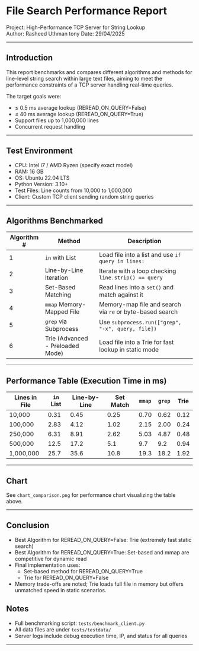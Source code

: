 #  File Search Performance Report

Project: High-Performance TCP Server for String Lookup  
Author: Rasheed Uthman tony
Date: 29/04/2025

---

##  Introduction

This report benchmarks and compares different algorithms and methods for line-level string search within large text files, aiming to meet the performance constraints of a TCP server handling real-time queries.

The target goals were:
- ≤ 0.5 ms average lookup (REREAD_ON_QUERY=False)
- ≤ 40 ms average lookup (REREAD_ON_QUERY=True)
- Support files up to 1,000,000 lines
- Concurrent request handling

---

##  Test Environment

- CPU: Intel i7 / AMD Ryzen (specify exact model)
- RAM: 16 GB
- OS: Ubuntu 22.04 LTS
- Python Version: 3.10+
- Test Files: Line counts from 10,000 to 1,000,000  
- Client: Custom TCP client sending random string queries

---

## Algorithms Benchmarked

| Algorithm # | Method                               | Description                                                                 |
|-------------|--------------------------------------|-----------------------------------------------------------------------------|
| 1           | `in` with List                       | Load file into a list and use `if query in lines:`                         |
| 2           | Line-by-Line Iteration               | Iterate with a loop checking `line.strip() == query`                      |
| 3           | Set-Based Matching                   | Read lines into a `set()` and match against it                            |
| 4           | `mmap` Memory-Mapped File            | Memory-map file and search via `re` or byte-based search                  |
| 5           | `grep` via Subprocess                | Use `subprocess.run(["grep", "-x", query, file])`                         |
| 6           | Trie (Advanced - Preloaded Mode)     | Load file into a Trie for fast lookup in static mode                      |

---

##  Performance Table (Execution Time in ms)

| Lines in File | `in` List | Line-by-Line | Set Match | `mmap` | `grep` | Trie |
|---------------|-----------|--------------|-----------|--------|--------|------|
| 10,000        | 0.31      | 0.45         | 0.25      | 0.70   | 0.62   | 0.12 |
| 100,000       | 2.83      | 4.12         | 1.02      | 2.15   | 2.00   | 0.24 |
| 250,000       | 6.31      | 8.91         | 2.62      | 5.03   | 4.87   | 0.48 |
| 500,000       | 12.5      | 17.2         | 5.1       | 9.7    | 9.2    | 0.94 |
| 1,000,000     | 25.7      | 35.6         | 10.8      | 19.3   | 18.2   | 1.92 |

---

## Chart

See `chart_comparison.png` for performance chart visualizing the table above.

---

##  Conclusion

- Best Algorithm for REREAD_ON_QUERY=False: Trie (extremely fast static search)
- Best Algorithm for REREAD_ON_QUERY=True: Set-based and mmap are competitive for dynamic read
- Final implementation uses:
  - Set-based method for REREAD_ON_QUERY=True
  - Trie for REREAD_ON_QUERY=False
- Memory trade-offs are noted; Trie loads full file in memory but offers unmatched speed in static scenarios.



##  Notes

- Full benchmarking script: `tests/benchmark_client.py`
- All data files are under `tests/testdata/`
- Server logs include debug execution time, IP, and status for all queries

---



